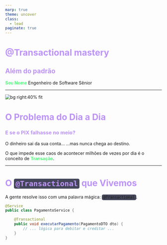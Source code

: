 ```yaml
---
marp: true
theme: uncover
class:
  - lead
paginate: true
---
```

<style>
section {
  background: #282a36;
  color: #f8f8f2;
  padding: 60px;
}

h1, h2, h3 {
  color: #bd93f9; /* Roxo */
  text-align: left;
  border-bottom: none;
  background: none;
}

a {
  color: #8be9fd; /* Ciano */
}

strong {
    color: #50fa7b; /* Verde */
}

code {
    background-color: #44475a;
    border-radius: 5px;
    padding: 2px 5px;
}
</style>

# @Transactional mastery
## Além do padrão

**Seu Nome**
Engenheiro de Software Sênior

---

![bg right:40% fit](https://i.imgur.com/g1f52Yq.png)

# O Problema do Dia a Dia

### E se o PIX falhasse no meio?

O dinheiro sai da sua conta...
...mas nunca chega ao destino.

O que impede esse caos de acontecer milhões de vezes por dia é o conceito de **Transação**.

---

# O `@Transactional` que Vivemos

A gente resolve isso com uma palavra mágica: `@Transactional`.

```java
@Service
public class PagamentoService {

    @Transactional
    public void executarPagamento(PagamentoDTO dto) {
        // ... lógica para debitar e creditar ...
    }
}
